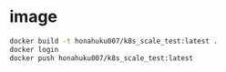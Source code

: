 # image
```bash
docker build -t honahuku007/k8s_scale_test:latest .
docker login
docker push honahuku007/k8s_scale_test:latest
```
